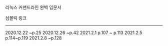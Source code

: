 리눅스 커맨드라인 완벽 입문서


심볼릭 링크




---
2020.12.22 ~p.25
2020.12.26 ~p.42
2021.2.1 p.107 ~ p.113
2021.2.5 p.114~p.119
2021.2.8 ~p.128